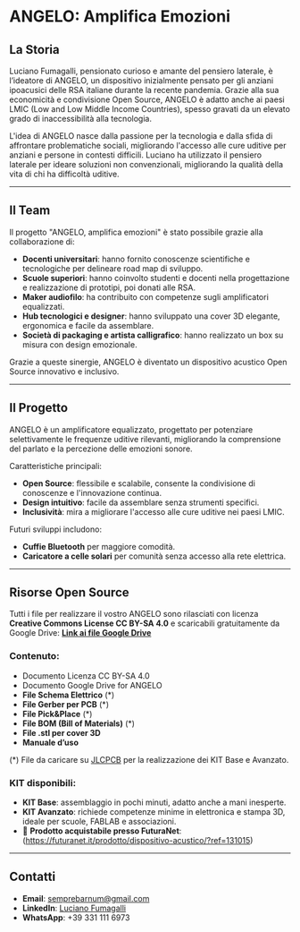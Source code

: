 # ANGELO: Amplifica Emozioni

## La Storia
Luciano Fumagalli, pensionato curioso e amante del pensiero laterale, è l’ideatore di ANGELO, un dispositivo inizialmente pensato per gli anziani ipoacusici delle RSA italiane durante la recente pandemia. Grazie alla sua economicità e condivisione Open Source, ANGELO è adatto anche ai paesi LMIC (Low and Low Middle Income Countries), spesso gravati da un elevato grado di inaccessibilità alla tecnologia.

L'idea di ANGELO nasce dalla passione per la tecnologia e dalla sfida di affrontare problematiche sociali, migliorando l'accesso alle cure uditive per anziani e persone in contesti difficili. Luciano ha utilizzato il pensiero laterale per ideare soluzioni non convenzionali, migliorando la qualità della vita di chi ha difficoltà uditive.

---

## Il Team
Il progetto "ANGELO, amplifica emozioni" è stato possibile grazie alla collaborazione di:
- **Docenti universitari**: hanno fornito conoscenze scientifiche e tecnologiche per delineare road map di sviluppo.
- **Scuole superiori**: hanno coinvolto studenti e docenti nella progettazione e realizzazione di prototipi, poi donati alle RSA.
- **Maker audiofilo**: ha contribuito con competenze sugli amplificatori equalizzati.
- **Hub tecnologici e designer**: hanno sviluppato una cover 3D elegante, ergonomica e facile da assemblare.
- **Società di packaging e artista calligrafico**: hanno realizzato un box su misura con design emozionale.

Grazie a queste sinergie, ANGELO è diventato un dispositivo acustico Open Source innovativo e inclusivo.

---

## Il Progetto
ANGELO è un amplificatore equalizzato, progettato per potenziare selettivamente le frequenze uditive rilevanti, migliorando la comprensione del parlato e la percezione delle emozioni sonore.

Caratteristiche principali:
- **Open Source**: flessibile e scalabile, consente la condivisione di conoscenze e l'innovazione continua.
- **Design intuitivo**: facile da assemblare senza strumenti specifici.
- **Inclusività**: mira a migliorare l'accesso alle cure uditive nei paesi LMIC.

Futuri sviluppi includono:
- **Cuffie Bluetooth** per maggiore comodità.
- **Caricatore a celle solari** per comunità senza accesso alla rete elettrica.

---

## Risorse Open Source
Tutti i file per realizzare il vostro ANGELO sono rilasciati con licenza **Creative Commons License CC BY-SA 4.0** e scaricabili gratuitamente da Google Drive:
[**Link ai file Google Drive**](https://drive.google.com/drive/folders/1n9cpKRff9xY9v7kV2mCF5TEvL14Rmp0n?usp=drive_link)

### Contenuto:
- Documento Licenza CC BY-SA 4.0
- Documento Google Drive for ANGELO
- **File Schema Elettrico** (*)
- **File Gerber per PCB** (*)
- **File Pick&Place** (*)
- **File BOM (Bill of Materials)** (*)
- **File .stl per cover 3D**
- **Manuale d’uso**

(*) File da caricare su [JLCPCB](https://jlcpcb.com/) per la realizzazione dei KIT Base e Avanzato.

### KIT disponibili:
- **KIT Base**: assemblaggio in pochi minuti, adatto anche a mani inesperte.
- **KIT Avanzato**: richiede competenze minime in elettronica e stampa 3D, ideale per scuole, FABLAB e associazioni.
- 🛒 **Prodotto acquistabile presso FuturaNet**: (https://futuranet.it/prodotto/dispositivo-acustico/?ref=131015)

---

## Contatti
- **Email**: semprebarnum@gmail.com
- **LinkedIn**: [Luciano Fumagalli](https://linkedin.com/in/luciano-fumagalli-a1a90487)
- **WhatsApp**: +39 331 111 6973
